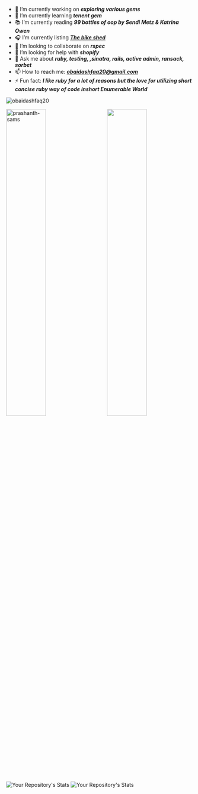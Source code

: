 - 🔭 I’m currently working on ***exploring various gems***
- 🌱 I’m currently learning ***tenent gem***
- 📚 I’m currently reading ***99 bottles of oop by Sendi Metz & Katrina Owen***
- 🎧 I’m currently listing ***[The bike shed](https://podcasts.google.com/feed/aHR0cHM6Ly93d3cuYmlrZXNoZWQuZm0vcnNz)***
- 👯 I’m looking to collaborate on ***rspec***
- 🤔 I’m looking for help with ***shopify***
- 💬 Ask me about ***ruby, testing, ,sinatra, rails, active admin, ransack, sorbet***
- 📫 How to reach me: ***obaidashfaq20@gmail.com***
- ⚡ Fun fact: ***I like ruby for a lot of reasons but the love for utilizing short concise ruby way of code inshort Enumerable World***
<p align="left"> <img src="https://komarev.com/ghpvc/?username=obaidashfaq20&label=Profile%20views&color=0e75b6&style=flat" alt="obaidashfaq20" /> </p>


<img align='right' width=46% src="https://github-readme-stats.vercel.app/api?username=obaidashfaq20&show_icons=true">
<img align="center" width=46% src="https://github-readme-streak-stats.herokuapp.com/?user=obaidashfaq20&" alt="prashanth-sams" /></p>

![Your Repository's Stats](https://github-readme-stats.vercel.app/api?username=obaidashfaq20&show_icons=true)
![Your Repository's Stats](https://github-readme-stats.vercel.app/api/top-langs/?username=obaidashfaq20&theme=blue-green)
